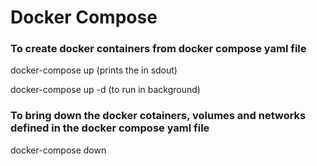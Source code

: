 # Docker Compose

### To create docker containers from docker compose yaml file
docker-compose up (prints the in sdout)

docker-compose up -d (to run in background)

### To bring down the docker cotainers, volumes and networks defined in the docker compose yaml file
docker-compose down

